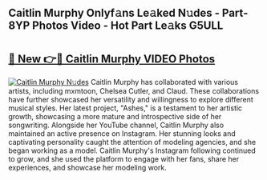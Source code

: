 ## Caitlin Murphy Onlyf𝚊ns Le𝚊ked N𝚞des - Part-8YP Photos Video - Hot Part Le𝚊ks G5ULL

# <h2><a href="http://ac40938.deff.icu/?id=Caitlin+Murphy">🔗 New 👉🔴 Caitlin Murphy VIDEO Photos</a></h2>

[![Caitlin Murphy N𝚞des](https://i.imgur.com/rIISA9y.gif)](http://ac40938.deff.icu/?id=Caitlin+Murphy)
Caitlin Murphy has collaborated with various artists, including mxmtoon, Chelsea Cutler, and Claud. These collaborations have further showcased her versatility and willingness to explore different musical styles. Her latest project, "Ashes," is a testament to her artistic growth, showcasing a more mature and introspective side of her songwriting. Alongside her YouTube channel, Caitlin Murphy also maintained an active presence on Instagram. Her stunning looks and captivating personality caught the attention of modeling agencies, and she began working as a model. Caitlin Murphy's Instagram following continued to grow, and she used the platform to engage with her fans, share her experiences, and showcase her modeling work.

